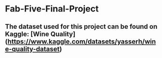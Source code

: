 # Fab-Five-Final-Project

## The dataset used for this project can be found on Kaggle: [Wine Quality] (https://www.kaggle.com/datasets/yasserh/wine-quality-dataset)
